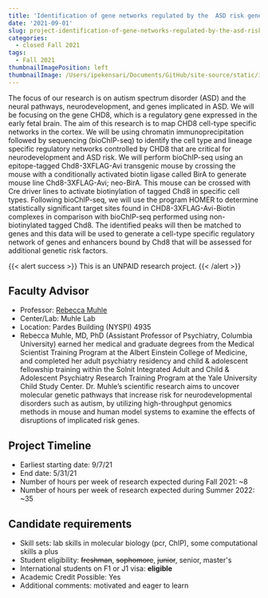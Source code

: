 ```yaml
---
title: 'Identification of gene networks regulated by the  ASD risk gene CHD8'
date: '2021-09-01'
slug: project-identification-of-gene-networks-regulated-by-the-asd-risk-gene-chd8
categories:
  - closed Fall 2021
tags:
  - Fall 2021
thumbnailImagePosition: left
thumbnailImage: /Users/ipekensari/Documents/GitHub/site-source/static/img/construction.png
---
```

The focus of our research is on autism spectrum disorder (ASD) and the neural pathways, neurodevelopment, and genes implicated in ASD.  We will be focusing on the gene CHD8, which is a regulatory gene expressed in the early fetal brain. The aim of this research is to map CHD8 cell-type specific networks in the cortex.  We will be using chromatin immunoprecipitation followed by sequencing (bioChIP-seq) to identify the cell type and lineage specific regulatory networks controlled by CHD8 that are critical for neurodevelopment and ASD risk.  We will perform bioChIP-seq using an epitope-tagged Chd8-3XFLAG-Avi transgenic mouse by crossing the mouse with a conditionally activated biotin ligase called BirA to generate mouse line Chd8-3XFLAG-Avi; neo-BirA. This mouse can be crossed with Cre driver lines to activate biotinylation of tagged Chd8 in specific cell types. Following bioChIP-seq, we will use the program HOMER to determine statistically significant target sites found in CHD8-3XFLAG-Avi-Biotin complexes in comparison with bioChIP-seq performed using non-biotinylated tagged Chd8.  The identified peaks will then be matched to genes and this data will be used to generate a cell-type specific regulatory network of genes and enhancers bound by Chd8 that will be assessed for additional genetic risk factors.

<!--more-->

{{< alert success >}}
This is an UNPAID research project.
{{< /alert >}}

## Faculty Advisor
+ Professor: [Rebecca Muhle](https://childadolescentpsych.cumc.columbia.edu/faculty/rebecca-muhle-md)
+ Center/Lab: Muhle Lab
+ Location: Pardes Building (NYSPI) 4935
+ Rebecca Muhle, MD, PhD  (Assistant Professor of Psychiatry, Columbia University) earned her medical and graduate degrees from the Medical Scientist Training Program at the Albert Einstein College of Medicine, and completed her adult psychiatry residency and child & adolescent fellowship training within the Solnit Integrated Adult and Child & Adolescent Psychiatry Research Training Program at the Yale University Child Study Center. Dr. Muhle’s scientific research aims to uncover molecular genetic pathways that increase risk for neurodevelopmental disorders such as autism, by utilizing high-throughput genomics methods in mouse and human model systems to examine the effects of disruptions of implicated risk genes.

## Project Timeline
+ Earliest starting date: 9/7/21
+ End date: 5/31/21
+ Number of hours per week of research expected during Fall 2021: ~8
+ Number of hours per week of research expected during Summer 2022: ~35

## Candidate requirements
+ Skill sets: lab skills in molecular biology (pcr, ChIP), some computational skills a plus
+ Student eligibility: ~~freshman~~, ~~sophomore~~, ~~junior~~, senior, master's
+ International students on F1 or J1 visa: **eligible**
+ Academic Credit Possible: Yes
+ Additional comments: motivated and eager to learn

